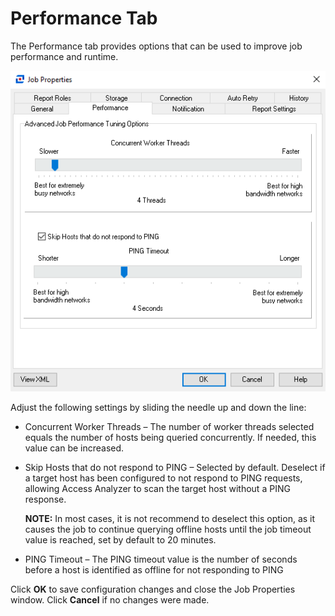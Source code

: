 # Performance Tab

The Performance tab provides options that can be used to improve job performance and runtime.

![Performance tab of Job Properties](/static/img/product_docs/accessanalyzer/accessanalyzer/enterpriseauditor/admin/jobs/job/properties/performance.png)

Adjust the following settings by sliding the needle up and down the line:

- Concurrent Worker Threads – The number of worker threads selected equals the number of hosts being queried concurrently. If needed, this value can be increased.
- Skip Hosts that do not respond to PING – Selected by default. Deselect if a target host has been configured to not respond to PING requests, allowing Access Analyzer to scan the target host without a PING response.

  __NOTE:__ In most cases, it is not recommend to deselect this option, as it causes the job to continue querying offline hosts until the job timeout value is reached, set by default to 20 minutes.
- PING Timeout – The PING timeout value is the number of seconds before a host is identified as offline for not responding to PING

Click __OK__ to save configuration changes and close the Job Properties window. Click __Cancel__ if no changes were made.

